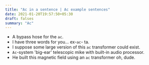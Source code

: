 ```yaml
---
title: "Ac in a sentence | Ac example sentences"
date: 2021-01-20T19:57:50+05:30
draft: falses
summary: "Ac"
---
```

- A bypass hose for the `ac`.
- I have three words for you... ex-`ac`- ta.
- I suppose some large version of this `ac` transformer could exist.
- `Ac`-system 'big-ear' telescopic mike with built-in audio processor.
- He built this magnetic field using an `ac` transformer oh, dude.
                 
